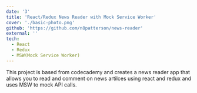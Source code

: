 ```yaml
---
date: '3'
title: 'React/Redux News Reader with Mock Service Worker'
cover: './basic-photo.png'
github: 'https://github.com/n8patterson/news-reader'
external: ''
tech:
  - React
  - Redux
  - MSW(Mock Service Worker)
---
```


This project is based from codecademy and creates a news reader app that allows you to read and comment on news artilces using react and redux and uses MSW to mock API calls.

